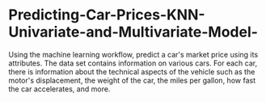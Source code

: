 # Predicting-Car-Prices-KNN-Univariate-and-Multivariate-Model-
Using the machine learning workflow, predict a car's market price using its attributes. The data set contains information on various cars. For each car, there is information about the technical aspects of the vehicle such as the motor's displacement, the weight of the car, the miles per gallon, how fast the car accelerates, and more.
